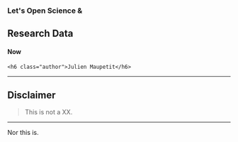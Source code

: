 <!-- 
Title: Let's open science & research data. Now.
Date: 06/26/2015
Event: E1S3
URL: http://www.e1-conference.com/programme.html#talk_13
Author: Julien Maupetit
-->

<div class="title">
    <h3>Let's Open Science &amp;</h3>
    <h2>Research Data</h2>
    <h4>Now</h4>

    <h6 class="author">Julien Maupetit</h6>
</div>

----
<!-- ---------- Section ---------- -->
## Disclaimer

> This is not a XX.

----
<!-- ---------- Section ---------- -->
Nor this is.
